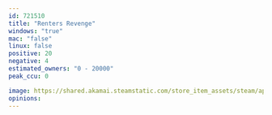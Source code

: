 ```yaml
---
id: 721510
title: "Renters Revenge"
windows: "true"
mac: "false"
linux: false
positive: 20
negative: 4
estimated_owners: "0 - 20000"
peak_ccu: 0

image: https://shared.akamai.steamstatic.com/store_item_assets/steam/apps/721510/header.jpg?t=1512676331
opinions:
---
```

